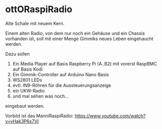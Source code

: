 # ottORaspiRadio
Alte Schale mit neuem Kern.

Einem alten Radio, von dem nur noch ein Gehäuse und ein Chassis vorhanden ist,
soll mit einer Menge Gimmiks neues Leben eingehaucht werden.

Dazu sollen

1. Ein Media Player auf Basis Raspberry Pi (A..B2) mit vorerst RaspBMC auf Basis Kodi
2. Ein Gimmik-Controller auf Arduino Nano Basis
3. WS2801 LEDs
4. evtl. IN9-Röhren für die Aussteuerungsanzeige
5. ein UKW-Radio
6. und mal sehen was noch...

eingebaut werden.

Vorbild ist das ManniRaspiRadio: https://www.youtube.com/watch?v=vHak3P6x7VI


